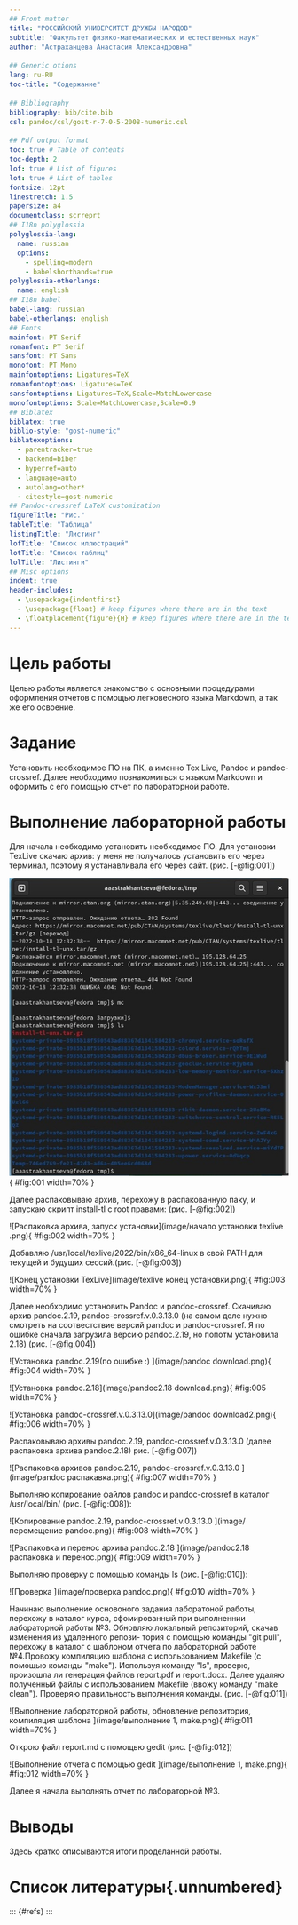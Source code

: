 ```yaml
---
## Front matter
title: "РОССИЙСКИЙ УНИВЕРСИТЕТ ДРУЖБЫ НАРОДОВ"
subtitle: "Факультет физико-математических и естественных наук"
author: "Астраханцева Анастасия Александровна"

## Generic otions
lang: ru-RU
toc-title: "Содержание"

## Bibliography
bibliography: bib/cite.bib
csl: pandoc/csl/gost-r-7-0-5-2008-numeric.csl

## Pdf output format
toc: true # Table of contents
toc-depth: 2
lof: true # List of figures
lot: true # List of tables
fontsize: 12pt
linestretch: 1.5
papersize: a4
documentclass: scrreprt
## I18n polyglossia
polyglossia-lang:
  name: russian
  options:
	- spelling=modern
	- babelshorthands=true
polyglossia-otherlangs:
  name: english
## I18n babel
babel-lang: russian
babel-otherlangs: english
## Fonts
mainfont: PT Serif
romanfont: PT Serif
sansfont: PT Sans
monofont: PT Mono
mainfontoptions: Ligatures=TeX
romanfontoptions: Ligatures=TeX
sansfontoptions: Ligatures=TeX,Scale=MatchLowercase
monofontoptions: Scale=MatchLowercase,Scale=0.9
## Biblatex
biblatex: true
biblio-style: "gost-numeric"
biblatexoptions:
  - parentracker=true
  - backend=biber
  - hyperref=auto
  - language=auto
  - autolang=other*
  - citestyle=gost-numeric
## Pandoc-crossref LaTeX customization
figureTitle: "Рис."
tableTitle: "Таблица"
listingTitle: "Листинг"
lofTitle: "Список иллюстраций"
lotTitle: "Список таблиц"
lolTitle: "Листинги"
## Misc options
indent: true
header-includes:
  - \usepackage{indentfirst}
  - \usepackage{float} # keep figures where there are in the text
  - \floatplacement{figure}{H} # keep figures where there are in the text
---
```


# Цель работы

Целью работы является знакомство с основными процедурами оформления отчетов с помощью легковесного языка Markdown, а так же его освоение. 

# Задание

Установить необходимое ПО на ПК, а именно Tex Live, Pandoc и pandoc-crossref.
Далее необходимо познакомиться с языком Markdown и оформить с его помощью отчет по лабораторной работе.


# Выполнение лабораторной работы
Для начала необходимо установить необходимое ПО. Для установки TexLive скачаю архив: у меня не получалось установить его через терминал, поэтому я устанавливала его через сайт. (рис. [-@fig:001])

![Установка TexLive, загрузка архива (ошибка)](image/xyBBVc0cM-g.jpg){ #fig:001 width=70% }

Далее распаковываю архив, перехожу в распакованную паку, и запускаю скрипт install-tl c root правами: (рис. [-@fig:002])

![Распаковка архива, запуск установки](image/начало установки texlive .png){ #fig:002 width=70% }

Добавляю /usr/local/texlive/2022/bin/x86_64-linux в свой PATH для текущей и будущих сессий.(рис. [-@fig:003])

![Конец установки TexLive](image/texlive конец установки.png){ #fig:003 width=70% }

Далее необходимо установить Pandoc и pandoc-crossref. Скачиваю архив pandoc.2.19, pandoc-crossref.v.0.3.13.0 (на самом деле нужно смотреть на соотвестствие версий pandoс и pandoc-crossref. Я по ошибке сначала загрузила версию pandoc.2.19, но попотм установила 2.18) (рис. [-@fig:004])

![Установка pandoc.2.19(по ошибке :) ](image/pandoc download.png){ #fig:004 width=70% }

![Установка pandoc.2.18](image/pandoc2.18 download.png){ #fig:005 width=70% }

![Установка pandoc-crossref.v.0.3.13.0](image/pandoc download2.png){ #fig:006 width=70% }

Распаковываю архивы pandoc.2.19, pandoc-crossref.v.0.3.13.0 (далее распаковка архива pandoc.2.18) рис. [-@fig:007])

![Распаковка архивов pandoc.2.19, pandoc-crossref.v.0.3.13.0 ](image/pandoc распакавка.png){ #fig:007 width=70% }

Выполняю копирование файлов pandoc и pandoc-crossref в каталог /usr/local/bin/ (рис. [-@fig:008]): 

![Копирование pandoc.2.19, pandoc-crossref.v.0.3.13.0 ](image/перемещение pandoc.png){ #fig:008 width=70% }


![Распаковка и перенос архива pandoc.2.18 ](image/pandoc2.18 распаковка и перенос.png){ #fig:009 width=70% }


Выполняю проверку с помощью команды ls (рис. [-@fig:010]):

![Проверка ](image/проверка pandoc.png){ #fig:010 width=70% }

Начинаю выполнение основоного задания лаборатоной работы, перехожу в каталог курса, сфомированный при выполненнии лабораторной работы №3. Обновляю локальный репозиторий, скачав изменения из удаленного репози-
тория с помощью команды "git pull", перехожу в каталог с шаблоном отчета по лабораторной работе №4.Провожу компиляцию шаблона с использованием Makefile (с помощью команды "make"). Используя команду "ls", проверю, произошла ли генерация файлов report.pdf и report.docx. Далее удаляю полученный файлы с использованием Makefile (ввожу команду "make clean"). Проверяю правильность выполнения команды. (рис. [-@fig:011])

![Выполнение лабораторной работы, обновление репозитория, компиляция шаблона ](image/выполнение 1, make.png){ #fig:011 width=70% }

Открою файл report.md c помощью gedit (рис. [-@fig:012])

![Выполнение отчета с помощью gedit ](image/выполнение 1, make.png){ #fig:012 width=70% }

Далее я начала выполнять отчет по лабораторной №3.
# Выводы

Здесь кратко описываются итоги проделанной работы.

# Список литературы{.unnumbered}

::: {#refs}
:::
